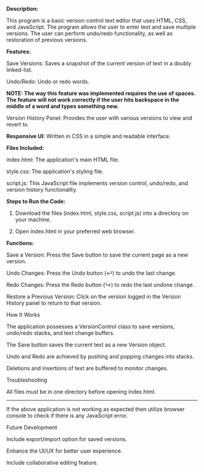 **Description:**


This program is a basic version control text editor that uses HTML, CSS, and JavaScript. The program allows the user to enter text and save multiple versions. The user can perform undo/redo functionality, as well as restoration of previous versions.




**Features:**



Save Versions: Saves a snapshot of the current version of text in a doubly linked-list.

Undo/Redo: Undo or redo words.

 **NOTE: The way this feature was implemented requires the use of spaces. The feature will not work correctly if the user hits backspace in the middle of a word and types something new.**

Version History Panel: Provides the user with various versions to view and revert to.















**Responsive UI:** Written in CSS in a simple and readable interface.



 



 



 



 



**Files Included:**



 



 



 



index.html: The application's main HTML file.



 



 



 



style.css: The application's styling file.



 



 



 



script.js: This JavaScript file implements version control, undo/redo, and version history functionality.




 



 



 



**Steps to Run the Code:**



 



 



 



1. Download the files (index.html, style.css, script.js) into a directory on your machine.







2. Open index.html in your preferred web browser.



  



**Functions:**



  



Save a Version: Press the Save button to save the current page as a new version.



  



Undo Changes: Press the Undo button (↩) to undo the last change.



  



Redo Changes: Press the Redo button (↪) to redo the last undone change.















Restore a Previous Version: Click on the version logged in the Version History panel to return to that version.



   



How It Works   



The application possesses a VersionControl class to save versions, undo/redo stacks, and text change buffers.



The Save button saves the current text as a new Version object.



Undo and Redo are achieved by pushing and popping changes into stacks.







Deletions and insertions of text are buffered to monitor changes.



Troubleshooting



All files must be in one directory before opening index.html.



_______



If the above application is not working as expected then utilize browser console to check if there is any JavaScript error.



Future Development



Include export/import option for saved versions.



Enhance the UI/UX for better user experience.



Include collaborative editing feature.

